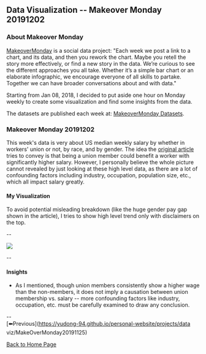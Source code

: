 <head>
  <!-- Global site tag (gtag.js) - Google Analytics -->
<script async src="https://www.googletagmanager.com/gtag/js?id=UA-112502179-1"></script>
<script>
  window.dataLayer = window.dataLayer || [];
  function gtag(){dataLayer.push(arguments);}
  gtag('js', new Date());

  gtag('config', 'UA-112502179-1');
</script>
</head>


## Data Visualization -- Makeover Monday 20191202

### About Makeover Monday

[MakeoverMonday](http://www.makeovermonday.co.uk/) is a social data project:
"Each week we post a link to a chart, and its data, and then you rework the chart.
Maybe you retell the story more effectively, or find a new story in the data.
We’re curious to see the different approaches you all take. Whether it’s a simple bar chart or an elaborate infographic, we encourage everyone of all skills to partake.
Together we can have broader conversations about and with data."

Starting from Jan 08, 2018, I decided to put aside one hour on Monday weekly to create some visualization and find some insights from the data.

The datasets are published each week at: [MakeoverMonday Datasets](http://www.makeovermonday.co.uk/data/).

### Makeover Monday 20191202

This week's data is very about US median weekly salary by whether in workers' union or not, by race, and by gender. The idea the [original article](https://www.theguardian.com/news/datablog/2019/nov/24/how-much-does-union-membership-benefit-americas-workers) tries to convey is that being a union member could benefit a worker with significantly higher salary. However, I personally believe the whole picture cannot revealed by just looking at these high level data, as there are a lot of confounding factors including industry, occupation, population size, etc., which all impact salary greatly.  

#### My Visualization

To avoid potential misleading breakdown (like the huge gender pay gap shown in the article), I tries to show high level trend only with disclaimers on the top.  

--  
<div class='tableauPlaceholder' id='viz1575353185440' style='position: relative'>
<noscript><a href='#'>
  <img alt=' ' src='https:&#47;&#47;public.tableau.com&#47;static&#47;images&#47;Ma&#47;MakeOverMonday20191202&#47;USUnionWages&#47;1_rss.png' style='border: none' />
</a></noscript>
<object class='tableauViz'  style='display:none;'>
  <param name='host_url' value='https%3A%2F%2Fpublic.tableau.com%2F' />
  <param name='embed_code_version' value='3' />
  <param name='site_root' value='' />
  <param name='name' value='MakeOverMonday20191202&#47;USUnionWages' />
  <param name='tabs' value='no' />
  <param name='toolbar' value='yes' />
  <param name='static_image' value='https:&#47;&#47;public.tableau.com&#47;static&#47;images&#47;Ma&#47;MakeOverMonday20191202&#47;USUnionWages&#47;1.png' />
  <param name='animate_transition' value='yes' />
  <param name='display_static_image' value='yes' />
  <param name='display_spinner' value='yes' />
  <param name='display_overlay' value='yes' />
  <param name='display_count' value='yes' />
</object></div>              
<script type='text/javascript'>      
  var divElement = document.getElementById('viz1575353185440');         
  var vizElement = divElement.getElementsByTagName('object')[0];   
  if ( divElement.offsetWidth > 800 ) { vizElement.style.width='600px';vizElement.style.height='827px';} else if ( divElement.offsetWidth > 500 ) { vizElement.style.width='600px';vizElement.style.height='827px';} else { vizElement.style.width='100%';vizElement.style.height='827px';}       
  var scriptElement = document.createElement('script');           
  scriptElement.src = 'https://public.tableau.com/javascripts/api/viz_v1.js';  
  vizElement.parentNode.insertBefore(scriptElement, vizElement);                
</script>
  
--  

#### Insights
* As I mentioned, though union members consistently show a higher wage than the non-members, it does not imply a causation between union membership vs. salary -- more confounding factors like industry, occupation, etc. must be carefully examined to draw any conclusion.  

--  
[⬅️Previous](https://yudong-94.github.io/personal-website/projects/data viz/MakeOverMonday20191125)
  
[Back to Home Page](https://yudong-94.github.io/personal-website/)
